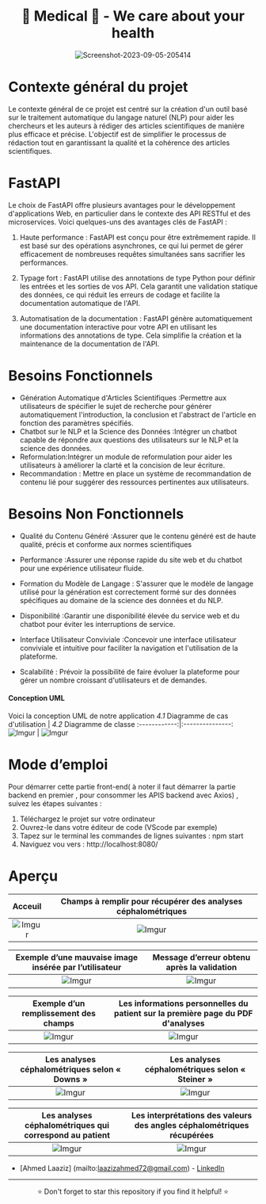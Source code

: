 <div align="center">
  <h1>🌟 Medical 🌟 - We care about your health </h1>
</div>


<div align="center">
  <img src="https://media.licdn.com/dms/image/D5612AQGwC94DVIlNTg/article-cover_image-shrink_600_2000/0/1672179883165?e=2147483647&v=beta&t=FU51Ux0Z1DOip-gjtlIGopC9aS41ADPbSAdHtdgVuJI" alt="Screenshot-2023-09-05-205414" border="0">
</div>

# Contexte général du projet
Le contexte général de ce projet est centré sur la création d'un outil basé sur le traitement automatique du langage naturel (NLP) pour aider les chercheurs et les auteurs à rédiger des articles scientifiques de manière plus efficace et précise. L'objectif est de simplifier le processus de rédaction tout en garantissant la qualité et la cohérence des articles scientifiques. 

# FastAPI

Le choix de FastAPI offre plusieurs avantages pour le développement d'applications Web, en particulier dans le contexte des API RESTful et des microservices. Voici quelques-uns des avantages clés de FastAPI :

1. Haute performance : FastAPI est conçu pour être extrêmement rapide. Il est basé sur des opérations asynchrones, ce qui lui permet de gérer efficacement de nombreuses requêtes simultanées sans sacrifier les performances.

2. Typage fort : FastAPI utilise des annotations de type Python pour définir les entrées et les sorties de vos API. Cela garantit une validation statique des données, ce qui réduit les erreurs de codage et facilite la documentation automatique de l'API.

3. Automatisation de la documentation : FastAPI génère automatiquement une documentation interactive pour votre API en utilisant les informations des annotations de type. Cela simplifie la création et la maintenance de la documentation de l'API.


# Besoins Fonctionnels 
- Génération Automatique d'Articles Scientifiques :Permettre aux utilisateurs de spécifier le sujet de recherche pour générer automatiquement l'introduction, la conclusion et l'abstract de l'article en fonction des paramètres spécifiés.
- Chatbot sur le NLP et la Science des Données :Intégrer un chatbot capable de répondre aux questions des utilisateurs sur le NLP et la science des données.
- Reformulation:Intégrer un module de reformulation pour aider les utilisateurs à améliorer la clarté et la concision de leur écriture.
- Recommandation : Mettre en place un système de recommandation de contenu lié pour suggérer des ressources pertinentes aux utilisateurs.

# Besoins Non Fonctionnels

- Qualité du Contenu Généré :Assurer que le contenu généré est de haute qualité, précis et conforme aux normes scientifiques

- Performance :Assurer une réponse rapide du site web et du chatbot pour une expérience utilisateur fluide.
- Formation du Modèle de Langage : S'assurer que le modèle de langage utilisé pour la génération est correctement formé sur des données spécifiques au domaine de la science des données et du NLP.
- Disponibilité :Garantir une disponibilité élevée du service web et du chatbot pour éviter les interruptions de service.

- Interface Utilisateur Conviviale :Concevoir une interface utilisateur conviviale et intuitive pour faciliter la navigation et l'utilisation de la plateforme.

- Scalabilité : Prévoir la possibilité de faire évoluer la plateforme pour gérer un nombre croissant d'utilisateurs et de demandes.



#### Conception UML

Voici la conception UML de notre application
*4.1* Diagramme de cas d'utilisation  | *4.2* Diagramme de classe 
:------------:|:---------------:
![Imgur](https://i.ibb.co/MZmkcy5/img1.png)  |  ![Imgur](https://i.ibb.co/mtSrpvM/UML-Class-Diagram-Example-Car.png) 

# Mode d’emploi
Pour démarrer cette partie front-end( à noter il faut démarrer la partie backend en premier , pour consommer les APIS backend avec Axios) , suivez les étapes suivantes :
1.	Téléchargez le projet sur votre ordinateur
2.	Ouvrez-le dans votre éditeur de code (VScode par exemple)
3.	Tapez sur le terminal les commandes de lignes suivantes : npm start 
4.	Naviguez vou vers : http://localhost:8080/

# Aperçu
Acceuil  |  Champs à remplir pour récupérer des analyses céphalométriques
:-------------:|:----------------:
![Imgur](https://i.ibb.co/j9tqz1C/img14.png)  |  ![Imgur](https://i.ibb.co/Hz9K5XN/img15.png)

 Exemple d’une mauvaise image insérée par l’utilisateur |   Message d’erreur obtenu après la validation
:-------------:|:----------------:
![Imgur](https://i.ibb.co/xHSDmt7/img16.png)  |  ![Imgur](https://i.ibb.co/ZWrSvCC/img17.png)  

 Exemple d’un remplissement des champs |    Les informations personnelles du patient sur la première page du PDF d'analyses
:-------------:|:----------------:
![Imgur](https://i.ibb.co/F4xVcXP/img18.png)  |  ![Imgur](https://i.ibb.co/3fr4fvs/img19.png)  

 Les analyses céphalométriques selon « Downs » |   Les analyses céphalométriques selon « Steiner »
:-------------:|:----------------:
![Imgur](https://i.ibb.co/KyXn3w9/img20.png)  |  ![Imgur](https://i.ibb.co/JQRt8TJ/img21.png)  

 Les analyses céphalométriques qui correspond au patient |   Les interprétations des valeurs des angles céphalométriques récupérées
:-------------:|:----------------:
![Imgur](https://i.ibb.co/9TsbYkZ/img22.png)  |  ![Imgur](https://i.ibb.co/25PW0Mq/img23.png)  

- [Ahmed Laaziz] (mailto:laazizahmed72@gmail.com) - [LinkedIn]([your-linkedin-profile-link](https://www.linkedin.com/in/ahmed-laaziz-4b2168218/))

---

<div align="center">⭐ Don't forget to star this repository if you find it helpful! ⭐</div>
